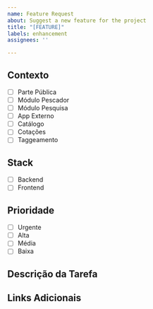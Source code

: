 ```yaml
---
name: Feature Request
about: Suggest a new feature for the project
title: "[FEATURE]"
labels: enhancement
assignees: ''

---
```


## Contexto

<!-- Qual o contexto dessa tarefa? -->
- [ ] Parte Pública
- [ ] Módulo Pescador
- [ ] Módulo Pesquisa
- [ ] App Externo
- [ ] Catálogo
- [ ] Cotações
- [ ] Taggeamento

## Stack

<!-- Com qual stack essa tarefa se relaciona? -->
- [ ] Backend
- [ ] Frontend

## Prioridade

<!-- Qual prioridade dessa tarefa? -->
- [ ] Urgente
- [ ] Alta
- [ ] Média
- [ ] Baixa

## Descrição da Tarefa

<!-- Descrição curta e simples do que deve ser feito na tarefa -->

## Links Adicionais

<!-- Qualque outro link relevante -->
<!-- Figma, planilhas, documentos notion -->
